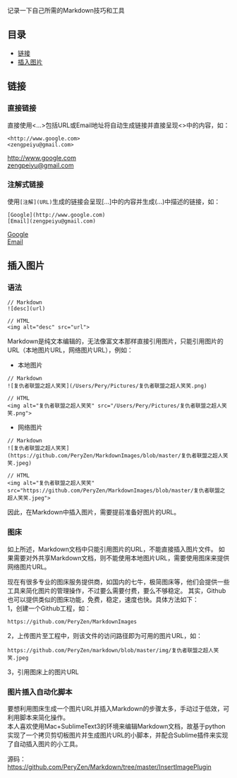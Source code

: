 记录一下自己所需的Markdown技巧和工具

## 目录
- [链接](#9)
- [插入图片](#10)

<h2 id="9">链接</h2>

### 直接链接
直接使用<...>包括URL或Email地址将自动生成链接并直接呈现<>中的内容，如：
```
<http://www.google.com>
<zengpeiyu@gmail.com>
```
<http://www.google.com>  
<zengpeiyu@gmail.com>

### 注解式链接
使用```[注解](URL)```生成的链接会呈现[...]中的内容并生成(...)中描述的链接，如：
```
[Google](http://www.google.com)
[Email](zengpeiyu@gmail.com)
```
[Google](http://www.google.com)  
[Email](zengpeiyu@gmail.com)

<h2 id="10">插入图片</h2>

### 语法    
```
// Markdown
![desc](url)

// HTML
<img alt="desc" src="url">
```

Markdown是纯文本编辑的，无法像富文本那样直接引用图片，只能引用图片的URL（本地图片URL，网络图片URL），例如：  

* 本地图片    
```
// Markdown
![复仇者联盟之超人笑笑](/Users/Pery/Pictures/复仇者联盟之超人笑笑.png)

// HTML
<img alt="复仇者联盟之超人笑笑" src="/Users/Pery/Pictures/复仇者联盟之超人笑笑.png">
```

* 网络图片    
```
// Markdown
![复仇者联盟之超人笑笑](https://github.com/PeryZen/MarkdownImages/blob/master/复仇者联盟之超人笑笑.jpeg)

// HTML
<img alt="复仇者联盟之超人笑笑" src="https://github.com/PeryZen/MarkdownImages/blob/master/复仇者联盟之超人笑笑.jpeg">
```

因此，在Markdown中插入图片，需要提前准备好图片的URL。


### 图床
如上所述，Markdown文档中只能引用图片的URL，不能直接插入图片文件。
如果需要对外共享Markdown文档，则不能使用本地图片URL，需要使用图床来提供网络图片URL。

现在有很多专业的图床服务提供商，如国内的七牛，极简图床等，他们会提供一些工具来简化图片的管理操作，不过要么需要付费，要么不够稳定。
其实，Github也可以提供类似的图床功能，免费，稳定，速度也快。具体方法如下：  
1，创建一个Github工程，如：    
```
https://github.com/PeryZen/MarkdownImages
```

2，上传图片至工程中，则该文件的访问路径即为可用的图片URL，如：    
```
https://github.com/PeryZen/markdown/blob/master/img/复仇者联盟之超人笑笑.jpeg
```

3，引用图床上的图片URL


### 图片插入自动化脚本
要想利用图床生成一个图片URL并插入Markdown的步骤太多，手动过于低效，可利用脚本来简化操作。  
本人喜欢使用Mac+SublimeText3的环境来编辑Markdown文档，故基于python实现了一个拷贝剪切板图片并生成图片URL的小脚本，并配合Sublime插件来实现了自动插入图片的小工具。

源码：<https://github.com/PeryZen/Markdown/tree/master/InsertImagePlugin>  


